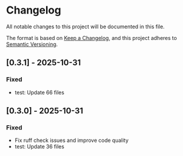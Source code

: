 # Changelog

All notable changes to this project will be documented in this file.

The format is based on [Keep a Changelog](https://keepachangelog.com/en/1.0.0/),
and this project adheres to [Semantic Versioning](https://semver.org/spec/v2.0.0.html).

## [0.3.1] - 2025-10-31

### Fixed

- test: Update 66 files

## [0.3.0] - 2025-10-31

### Fixed

- Fix ruff check issues and improve code quality
- test: Update 36 files
